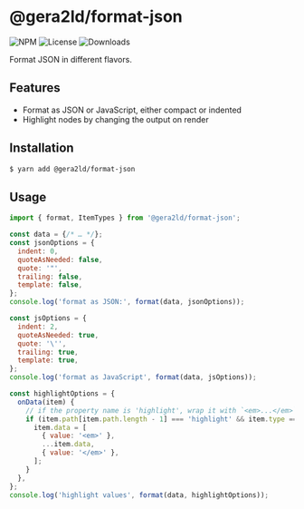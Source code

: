 # @gera2ld/format-json

![NPM](https://img.shields.io/npm/v/@gera2ld/format-json.svg)
![License](https://img.shields.io/npm/l/@gera2ld/format-json.svg)
![Downloads](https://img.shields.io/npm/dt/@gera2ld/format-json.svg)

Format JSON in different flavors.

## Features

- Format as JSON or JavaScript, either compact or indented
- Highlight nodes by changing the output on render

## Installation

```sh
$ yarn add @gera2ld/format-json
```

## Usage

```js
import { format, ItemTypes } from '@gera2ld/format-json';

const data = {/* … */};
const jsonOptions = {
  indent: 0,
  quoteAsNeeded: false,
  quote: '"',
  trailing: false,
  template: false,
};
console.log('format as JSON:', format(data, jsonOptions));

const jsOptions = {
  indent: 2,
  quoteAsNeeded: true,
  quote: '\'',
  trailing: true,
  template: true,
};
console.log('format as JavaScript', format(data, jsOptions));

const highlightOptions = {
  onData(item) {
    // if the property name is 'highlight', wrap it with `<em>...</em>`
    if (item.path[item.path.length - 1] === 'highlight' && item.type === ItemTypes.KEY) {
      item.data = [
        { value: '<em>' },
        ...item.data,
        { value: '</em>' },
      ];
    }
  },
};
console.log('highlight values', format(data, highlightOptions));
```
